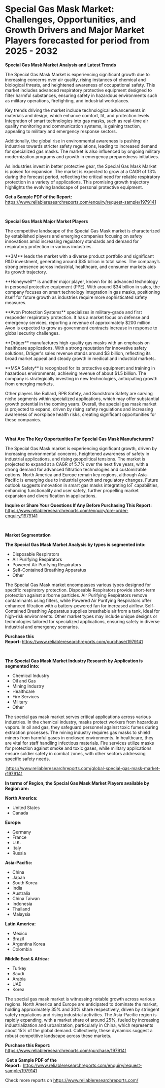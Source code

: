 <p><h1>Special Gas Mask Market: Challenges, Opportunities, and Growth Drivers and Major Market Players forecasted for period from 2025 - 2032</h1></p><p><strong>Special Gas Mask Market Analysis and Latest Trends</strong></p>
<p><p>The Special Gas Mask Market is experiencing significant growth due to increasing concerns over air quality, rising instances of chemical and biological threats, and heightened awareness of occupational safety. This market includes advanced respiratory protective equipment designed to filter harmful substances, ensuring safety in hazardous environments such as military operations, firefighting, and industrial workplaces.</p><p>Key trends driving the market include technological advancements in materials and design, which enhance comfort, fit, and protection levels. Integration of smart technologies into gas masks, such as real-time air quality monitoring and communication systems, is gaining traction, appealing to military and emergency response sectors.</p><p>Additionally, the global rise in environmental awareness is pushing industries towards stricter safety regulations, leading to increased demand for specialized gas masks. The market is also influenced by ongoing military modernization programs and growth in emergency preparedness initiatives.</p><p>As industries invest in better protective gear, the Special Gas Mask Market is poised for expansion. The market is expected to grow at a CAGR of 13% during the forecast period, reflecting the critical need for reliable respiratory protection in a variety of applications. This promising growth trajectory highlights the evolving landscape of personal protective equipment.</p></p>
<p><strong>Get a Sample PDF of the Report:&nbsp;</strong> <a href="https://www.reliableresearchreports.com/enquiry/request-sample/1979141?utm_campaign=2202&utm_medium=2&utm_source=Github&utm_content=ia&utm_term=28032025&utm_id=special-gas-mask">https://www.reliableresearchreports.com/enquiry/request-sample/1979141</a></p>
<p>&nbsp;</p>
<p><strong>Special Gas Mask Major Market Players</strong></p>
<p><p>The competitive landscape of the Special Gas Mask market is characterized by established players and emerging companies focusing on safety innovations amid increasing regulatory standards and demand for respiratory protection in various industries.</p><p>**3M** leads the market with a diverse product portfolio and significant R&D investment, generating around $35 billion in total sales. The company’s strong presence across industrial, healthcare, and consumer markets aids its growth trajectory.</p><p>**Honeywell** is another major player, known for its advanced technology in personal protective equipment (PPE). With around $34 billion in sales, the company focuses on smart technology integration in gas masks, positioning itself for future growth as industries require more sophisticated safety measures.</p><p>**Avon Protection Systems** specializes in military-grade and first responder respiratory protection. It has a market focus on defense and emergency services, reporting a revenue of approximately $200 million. Avon is expected to grow as government contracts increase in response to global security challenges.</p><p>**Dräger** manufactures high-quality gas masks with an emphasis on healthcare applications. With a strong reputation for innovative safety solutions, Dräger's sales revenue stands around $3 billion, reflecting its broad market appeal and steady growth in medical and industrial markets.</p><p>**MSA Safety** is recognized for its protective equipment and training in hazardous environments, achieving revenue of about $1.5 billion. The company is strategically investing in new technologies, anticipating growth from emerging markets.</p><p>Other players like Bullard, RPB Safety, and Sundstrom Safety are carving niche segments within specialized applications, which may offer substantial growth potential in the coming years. Overall, the special gas mask market is projected to expand, driven by rising safety regulations and increasing awareness of workplace health risks, creating significant opportunities for these companies.</p></p>
<p>&nbsp;</p>
<p><strong>What Are The Key Opportunities For Special Gas Mask Manufacturers?</strong></p>
<p><p>The Special Gas Mask market is experiencing significant growth, driven by increasing environmental concerns, heightened awareness of safety in industrial applications, and rising geopolitical tensions. The market is projected to expand at a CAGR of 5.7% over the next five years, with a strong demand for advanced filtration technologies and customizable options. North America and Europe remain key regions, although Asia-Pacific is emerging due to industrial growth and regulatory changes. Future outlook suggests innovation in smart gas masks integrating IoT capabilities, enhancing functionality and user safety, further propelling market expansion and diversification in applications.</p></p>
<p><strong>Inquire or Share Your Questions If Any Before Purchasing This Report:</strong> <a href="https://www.reliableresearchreports.com/enquiry/pre-order-enquiry/1979141?utm_campaign=2202&utm_medium=2&utm_source=Github&utm_content=ia&utm_term=28032025&utm_id=special-gas-mask">https://www.reliableresearchreports.com/enquiry/pre-order-enquiry/1979141</a></p>
<p>&nbsp;</p>
<p><strong>Market Segmentation</strong></p>
<p><strong>The Special Gas Mask Market Analysis by types is segmented into:</strong></p>
<p><ul><li>Disposable Respirators</li><li>Air Purifying Respirators</li><li>Powered Air Purifying Respirators</li><li>Self-Contained Breathing Apparatus</li><li>Other</li></ul></p>
<p><p>The Special Gas Mask market encompasses various types designed for specific respiratory protection. Disposable Respirators provide short-term protection against airborne particles. Air Purifying Respirators remove contaminants using filters, while Powered Air Purifying Respirators offer enhanced filtration with a battery-powered fan for increased airflow. Self-Contained Breathing Apparatus supplies breathable air from a tank, ideal for high-risk environments. Other market types may include unique designs or technologies tailored for specialized applications, ensuring safety in diverse industrial and emergency scenarios.</p></p>
<p><strong>Purchase this Report:&nbsp;</strong><a href="https://www.reliableresearchreports.com/purchase/1979141?utm_campaign=2202&utm_medium=2&utm_source=Github&utm_content=ia&utm_term=28032025&utm_id=special-gas-mask">https://www.reliableresearchreports.com/purchase/1979141</a></p>
<p>&nbsp;</p>
<p><strong>The Special Gas Mask Market Industry Research by Application is segmented into:</strong></p>
<p><ul><li>Chemical Industry</li><li>Oil and Gas</li><li>Mining Industry</li><li>Healthcare</li><li>Fire Services</li><li>Military</li><li>Other</li></ul></p>
<p><p>The special gas mask market serves critical applications across various industries. In the chemical industry, masks protect workers from hazardous vapors. In oil and gas, they safeguard personnel against toxic fumes during extraction processes. The mining industry requires gas masks to shield miners from harmful gases in enclosed environments. In healthcare, they are vital for staff handling infectious materials. Fire services utilize masks for protection against smoke and toxic gases, while military applications ensure soldier safety in combat zones, with other sectors addressing specific safety needs.</p></p>
<p><a href="https://www.reliableresearchreports.com/global-special-gas-mask-market-r1979141?utm_campaign=2202&utm_medium=2&utm_source=Github&utm_content=ia&utm_term=28032025&utm_id=special-gas-mask">&nbsp;https://www.reliableresearchreports.com/global-special-gas-mask-market-r1979141</a></p>
<p><strong>In terms of Region, the Special Gas Mask Market Players available by Region are:</strong></p>
<p>
    <p> <strong> North America: </strong>
        <ul>
            <li>United States</li>
            <li>Canada</li>
        </ul>
        </p> 
    <p> <strong> Europe: </strong>
        <ul>
            <li>Germany</li>
            <li>France</li>
            <li>U.K.</li>
            <li>Italy</li>
            <li>Russia</li>
        </ul>
        </p> 
    <p> <strong> Asia-Pacific: </strong>
        <ul>
            <li>China</li>
            <li>Japan</li>
            <li>South Korea</li>
            <li>India</li>
            <li>Australia</li>
            <li>China Taiwan</li>
            <li>Indonesia</li>
            <li>Thailand</li>
            <li>Malaysia</li>
        </ul>
        </p> 
    <p> <strong> Latin America: </strong>
        <ul>
            <li>Mexico</li>
            <li>Brazil</li>
            <li>Argentina Korea</li>
            <li>Colombia</li>
        </ul>
        </p> 
    <p> <strong> Middle East & Africa: </strong>
        <ul>
            <li>Turkey</li>
            <li>Saudi</li>
            <li>Arabia</li>
            <li>UAE</li>
            <li>Korea</li>
        </ul>
    </p>
    </p>
<p><p>The special gas mask market is witnessing notable growth across various regions. North America and Europe are anticipated to dominate the market, holding approximately 35% and 30% share respectively, driven by stringent safety regulations and rising industrial activities. The Asia-Pacific region is rapidly expanding, with a market share of around 25%, fueled by increasing industrialization and urbanization, particularly in China, which represents about 15% of the global demand. Collectively, these dynamics suggest a robust competitive landscape across these markets.</p></p>
<p><strong>Purchase this Report: </strong><a href="https://www.reliableresearchreports.com/purchase/1979141?utm_campaign=2202&utm_medium=2&utm_source=Github&utm_content=ia&utm_term=28032025&utm_id=special-gas-mask">https://www.reliableresearchreports.com/purchase/1979141</a></p>
<p>&nbsp;<strong>Get a Sample PDF of the Report:&nbsp;&nbsp;</strong><a href="https://www.reliableresearchreports.com/enquiry/request-sample/1979141?utm_campaign=2202&utm_medium=2&utm_source=Github&utm_content=ia&utm_term=28032025&utm_id=special-gas-mask">https://www.reliableresearchreports.com/enquiry/request-sample/1979141</a></p>
<p><strong></strong></p>
<p>Check more reports on <a href="https://www.reliableresearchreports.com/?utm_campaign=2202&utm_medium=2&utm_source=Github&utm_content=ia&utm_term=28032025&utm_id=special-gas-mask">https://www.reliableresearchreports.com/</a></p>